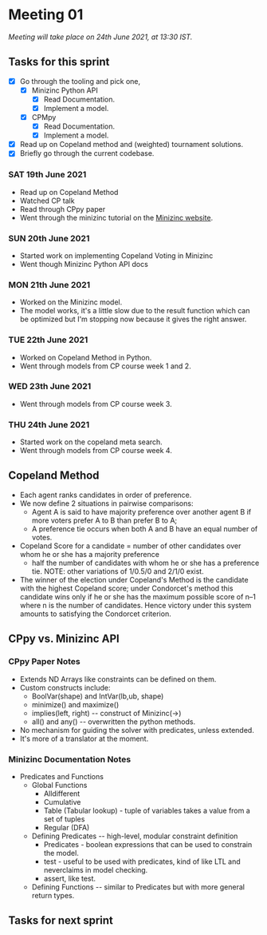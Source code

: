 # Meeting 01

_Meeting will take place on 24th June 2021, at 13:30 IST._


## Tasks for this sprint
- [x] Go through the tooling and pick one,
    - [x] Minizinc Python API
        - [x] Read Documentation.
        - [x] Implement a model.
    - [x] CPMpy
        - [x] Read Documentation.
        - [x] Implement a model.
- [x] Read up on Copeland method and (weighted) tournament solutions.
- [x] Briefly go through the current codebase.

### SAT 19th June 2021
- Read up on Copeland Method
- Watched CP talk
- Read through CPpy paper
- Went through the minizinc tutorial on the [Minizinc website](https://www.minizinc.org/doc-2.5.5/en/part_2_tutorial.html).
### SUN 20th June 2021
- Started work on implementing Copeland Voting in Minizinc
- Went though Minizinc Python API docs
### MON 21th June 2021
- Worked on the Minizinc model.
- The model works, it's a little slow due to the result function which can be optimized but I'm stopping now because it gives the right answer.
### TUE 22th June 2021
- Worked on Copeland Method in Python.
- Went through models from CP course week 1 and 2.
### WED 23th June 2021
- Went through models from CP course week 3.
### THU 24th June 2021
- Started work on the copeland meta search.
- Went through models from CP course week 4.

## Copeland Method
- Each agent ranks candidates in order of preference. 
- We now define 2 situations in pairwise comparisons: 
    - Agent A is said to have majority preference over another agent B if more voters prefer A to B than prefer B to A;
    - A preference tie occurs when both A and B have an equal number of votes.
- Copeland Score for a candidate = 
    number of other candidates over whom he or she has a majority preference 
    + half the number of candidates with whom he or she has a preference tie. NOTE: other variations of 1/0.5/0 and 2/1/0 exist.
- The winner of the election under Copeland's Method is the candidate with the highest Copeland score; under Condorcet's method this candidate wins only if he or she has the maximum possible score of n–1 where n is the number of candidates. Hence victory under this system amounts to satisfying the Condorcet criterion.

## CPpy vs. Minizinc API
### CPpy Paper Notes
- Extends ND Arrays like constraints can be defined on them.
- Custom constructs include:
    - BoolVar(shape) and IntVar(lb,ub, shape)
    - minimize() and maximize()
    - implies(left, right) -- construct of Minizinc(->)
    - all() and any() -- overwritten the python methods.
- No mechanism for guiding the solver with predicates, unless extended.
- It's more of a translator at the moment.

### Minizinc Documentation Notes
- Predicates and Functions
    - Global Functions
        - Alldifferent
        - Cumulative
        - Table (Tabular lookup) - tuple of variables takes a value from a set of tuples
        - Regular (DFA)
    - Defining Predicates -- high-level, modular constraint definition
        - Predicates - boolean expressions that can be used to constrain the model.
        - test - useful to be used with predicates, kind of like LTL and neverclaims in model checking.
        - assert, like test.
    - Defining Functions -- similar to Predicates but with more general return types.

## Tasks for next sprint